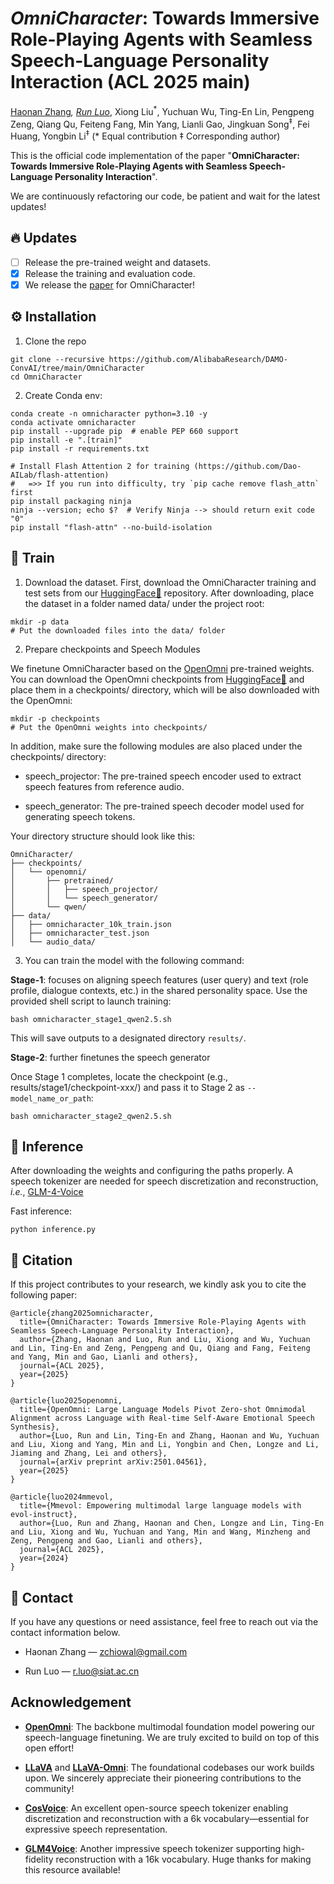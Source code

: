 # _OmniCharacter_: Towards Immersive Role-Playing Agents with Seamless Speech-Language Personality Interaction (ACL 2025 main)

[Haonan Zhang](https://zchoi.github.io/)<sup>*</sup>, [Run Luo](https://scholar.google.com/citations?user=phg8yxoAAAAJ&hl=zh-CN&oi=ao)<sup>*</sup>, Xiong Liu<sup>*</sup>, Yuchuan Wu, Ting-En Lin, Pengpeng Zeng, Qiang Qu, Feiteng Fang, Min Yang, Lianli Gao, Jingkuan Song<sup>‡</sup>, Fei Huang, Yongbin Li<sup>‡</sup> (\* Equal contribution ‡ Corresponding author)

This is the official code implementation of the paper "**OmniCharacter: Towards Immersive Role-Playing Agents with Seamless Speech-Language Personality Interaction**".

We are continuously refactoring our code, be patient and wait for the latest updates!

## 🔥 Updates

- [ ] Release the pre-trained weight and datasets.
- [x] Release the training and evaluation code.
- [x] We release the [paper](https://arxiv.org/abs/2505.20277) for OmniCharacter!

## ⚙️ Installation

1.  Clone the repo

```
git clone --recursive https://github.com/AlibabaResearch/DAMO-ConvAI/tree/main/OmniCharacter
cd OmniCharacter
```

2. Create Conda env:
```
conda create -n omnicharacter python=3.10 -y
conda activate omnicharacter
pip install --upgrade pip  # enable PEP 660 support
pip install -e ".[train]"
pip install -r requirements.txt

# Install Flash Attention 2 for training (https://github.com/Dao-AILab/flash-attention)
#   =>> If you run into difficulty, try `pip cache remove flash_attn` first
pip install packaging ninja
ninja --version; echo $?  # Verify Ninja --> should return exit code "0"
pip install "flash-attn" --no-build-isolation
```

## 🚀 Train
1. Download the dataset.
First, download the OmniCharacter training and test sets from our [HuggingFace🤗](https://huggingface.co/datasets/Tongyi-ConvAI/OmniCharacter) repository.
After downloading, place the dataset in a folder named data/ under the project root:

```
mkdir -p data
# Put the downloaded files into the data/ folder
```

2. Prepare checkpoints and Speech Modules

We finetune OmniCharacter based on the [OpenOmni](https://arxiv.org/abs/2501.04561) pre-trained weights.
You can download the OpenOmni checkpoints from [HuggingFace🤗](https://huggingface.co/Tongyi-ConvAI/OpenOmni/tree/main) and place them in a checkpoints/ directory, which will be also downloaded with the OpenOmni:
```
mkdir -p checkpoints
# Put the OpenOmni weights into checkpoints/
```
In addition, make sure the following modules are also placed under the checkpoints/ directory:

- speech_projector: The pre-trained speech encoder used to extract speech features from reference audio.

- speech_generator: The pre-trained speech decoder model used for generating speech tokens.

Your directory structure should look like this:
```
OmniCharacter/
├── checkpoints/
│   └── openomni/
│       ├── pretrained/
│       │   ├── speech_projector/
│       │   └── speech_generator/
│       └── qwen/
├── data/
│   ├── omnicharacter_10k_train.json
│   ├── omnicharacter_test.json
│   └── audio_data/
```

3. You can train the model with the following command:

**Stage-1**: focuses on aligning speech features (user query) and text (role profile, dialogue contexts, etc.) in the shared personality space. Use the provided shell script to launch training:
```
bash omnicharacter_stage1_qwen2.5.sh
```
This will save outputs to a designated directory ```results/```.

**Stage-2**: further finetunes the speech generator

Once Stage 1 completes, locate the checkpoint (e.g., results/stage1/checkpoint-xxx/) and pass it to Stage 2 as ```--model_name_or_path```:
```
bash omnicharacter_stage2_qwen2.5.sh
```

## 🍃 Inference
After downloading the weights and configuring the paths properly. A speech tokenizer are needed for speech discretization and reconstruction, _i.e._, [GLM-4-Voice](https://github.com/THUDM/GLM-4-Voice)

Fast inference:
```
python inference.py
```

## 📖 Citation
If this project contributes to your research, we kindly ask you to cite the following paper:
```
@article{zhang2025omnicharacter,
  title={OmniCharacter: Towards Immersive Role-Playing Agents with Seamless Speech-Language Personality Interaction},
  author={Zhang, Haonan and Luo, Run and Liu, Xiong and Wu, Yuchuan and Lin, Ting-En and Zeng, Pengpeng and Qu, Qiang and Fang, Feiteng and Yang, Min and Gao, Lianli and others},
  journal={ACL 2025},
  year={2025}
}
```
```
@article{luo2025openomni,
  title={OpenOmni: Large Language Models Pivot Zero-shot Omnimodal Alignment across Language with Real-time Self-Aware Emotional Speech Synthesis},
  author={Luo, Run and Lin, Ting-En and Zhang, Haonan and Wu, Yuchuan and Liu, Xiong and Yang, Min and Li, Yongbin and Chen, Longze and Li, Jiaming and Zhang, Lei and others},
  journal={arXiv preprint arXiv:2501.04561},
  year={2025}
}
```
```
@article{luo2024mmevol,
  title={Mmevol: Empowering multimodal large language models with evol-instruct},
  author={Luo, Run and Zhang, Haonan and Chen, Longze and Lin, Ting-En and Liu, Xiong and Wu, Yuchuan and Yang, Min and Wang, Minzheng and Zeng, Pengpeng and Gao, Lianli and others},
  journal={ACL 2025},
  year={2024}
}
```
## 📧 Contact
If you have any questions or need assistance, feel free to reach out via the contact information below.

- Haonan Zhang — zchiowal@gmail.com

- Run Luo — r.luo@siat.ac.cn


## Acknowledgement

- [**OpenOmni**](https://huggingface.co/AlibabaResearch/OpenOmni): The backbone multimodal foundation model powering our speech-language finetuning. We are truly excited to build on top of this open effort!
  
- [**LLaVA**](https://github.com/haotian-liu/LLaVA) and [**LLaVA-Omni**](https://github.com/ictnlp/LLaMA-Omni): The foundational codebases our work builds upon. We sincerely appreciate their pioneering contributions to the community!

- [**CosVoice**](https://github.com/FunAudioLLM/CosyVoice): An excellent open-source speech tokenizer enabling discretization and reconstruction with a 6k vocabulary—essential for expressive speech representation.

- [**GLM4Voice**](https://github.com/THUDM/GLM-4-Voice): Another impressive speech tokenizer supporting high-fidelity reconstruction with a 16k vocabulary. Huge thanks for making this resource available!
